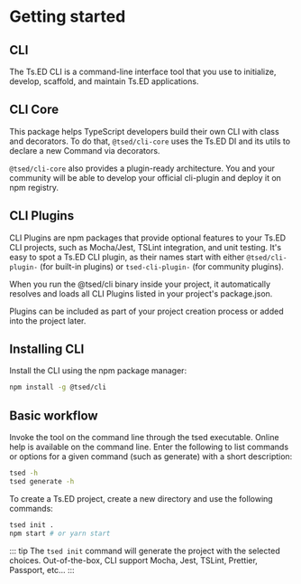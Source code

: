 # Getting started

## CLI

The Ts.ED CLI is a command-line interface tool that you use to initialize, develop, scaffold, and maintain Ts.ED applications.

## CLI Core

This package helps TypeScript developers build their own CLI with class and decorators. To do that,
`@tsed/cli-core` uses the Ts.ED DI and its utils to declare a new Command via decorators.

`@tsed/cli-core` also provides a plugin-ready architecture. You and your community will be able to develop your official cli-plugin and deploy it on npm registry.

## CLI Plugins

CLI Plugins are npm packages that provide optional features to your Ts.ED CLI projects, such as Mocha/Jest, TSLint integration, and unit testing.
It's easy to spot a Ts.ED CLI plugin, as their names start with either `@tsed/cli-plugin-` (for built-in plugins) or `tsed-cli-plugin-` (for community plugins).

When you run the @tsed/cli binary inside your project, it automatically resolves and loads all CLI Plugins listed in your project's package.json.

Plugins can be included as part of your project creation process or added into the project later. 

## Installing CLI

Install the CLI using the npm package manager: 

```bash
npm install -g @tsed/cli
```

## Basic workflow

Invoke the tool on the command line through the tsed executable. 
Online help is available on the command line. Enter the following to list commands or options for a given command (such as generate) with a short description:

```bash
tsed -h
tsed generate -h
```

To create a Ts.ED project, create a new directory and use the following commands:

```bash
tsed init .
npm start # or yarn start
```

::: tip
The `tsed init` command will generate the project with the selected choices. Out-of-the-box, CLI support
Mocha, Jest, TSLint, Prettier, Passport, etc...
:::
